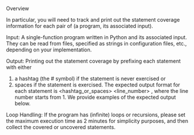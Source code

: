Overview

In  particular,  you  will  need  to  track  and  print  out  the  statement  coverage  information  for  each 
pair of (a program, its associated input). 

Input: 
A single-function program written in Python and its associated input. They can be read from files, specified as strings in configuration files, etc., depending on your implementation. 

Output: 
Printing out the statement coverage by  prefixing each  statement with either 
  1.  a hashtag (the # symbol) if the statement is never exercised or 
  2.  spaces if the statement is exercised. 
The expected output format  for each statement is <hashtag_or_spaces>  <line_number> <statement>, where the line number starts from 1. We provide examples of the expected output below.

Loop Handling: 
If the program has (infinite) loops or recursions, please set the maximum execution time as 2 minutes for simplicity purposes, and then collect the covered or uncovered statements. 

